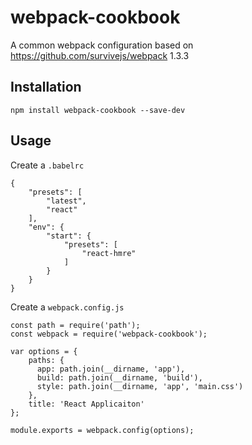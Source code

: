 # webpack-cookbook

A common webpack configuration based on https://github.com/survivejs/webpack 1.3.3

## Installation

  `npm install webpack-cookbook --save-dev`

## Usage

Create a `.babelrc`

```
{
    "presets": [
        "latest",
        "react"
    ],
    "env": {
        "start": {
            "presets": [
                "react-hmre"
            ]
        }
    }
}
```

Create a `webpack.config.js`

```
const path = require('path');
const webpack = require('webpack-cookbook');

var options = {
    paths: {
      app: path.join(__dirname, 'app'),
      build: path.join(__dirname, 'build'),
      style: path.join(__dirname, 'app', 'main.css')
    },
    title: 'React Applicaiton'
};

module.exports = webpack.config(options);
```